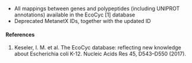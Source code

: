 - All mappings between genes and polypeptides (including UNIPROT annotations) available in the EcoCyc [1] database
- Deprecated MetanetX IDs, together with the updated ID
#### References
1. Keseler, I. M. et al. The EcoCyc database: reflecting new knowledge about Escherichia coli K-12. Nucleic Acids Res 45, D543–D550 (2017).
